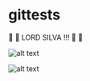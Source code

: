# gittests

 :crown:  :crown: LORD SILVA !!!  :crown:  :crown:

![alt text](http://alumni.ipt.pt/~mifsilva/imagem.jpg "Lord Silva")

![alt text](https://scontent.flis7-1.fna.fbcdn.net/v/t31.0-8/14425314_1405011962859638_3375408309884089887_o.jpg?oh=ebdcfbad4fef3ad876ceb5bc4c8bc671&oe=59643156 "rffantunes")

